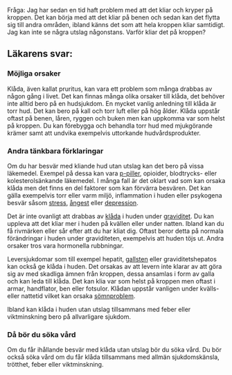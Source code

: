 Fråga: Jag har sedan en tid haft problem med att det kliar och kryper på kroppen. Det kan börja med att det kliar på benen och sedan kan det flytta sig till andra områden, ibland känns det som att hela kroppen kliar samtidigt. Jag kan inte se några utslag någonstans. Varför kliar det på kroppen?

Läkarens svar:
--------------

### Möjliga orsaker

Klåda, även kallat pruritus, kan vara ett problem som många drabbas av någon gång i livet. Det kan finnas många olika orsaker till klåda, det behöver inte alltid bero på en hudsjukdom. En mycket vanlig anledning till klåda är torr hud. Det kan bero på kall och torr luft eller på hög ålder. Klåda uppstår oftast på benen, låren, ryggen och buken men kan uppkomma var som helst på kroppen. Du kan förebygga och behandla torr hud med mjukgörande krämer samt att undvika exempelvis uttorkande hudvårdsprodukter.

### Andra tänkbara förklaringar

Om du har besvär med kliande hud utan utslag kan det bero på vissa läkemedel. Exempel på dessa kan vara [p-piller](https://www.kry.se/fakta/p-piller/ "p-piller"), opioider, blodtrycks- eller kolesterolsänkande läkemedel. I många fall är det oklart vad som kan orsaka klåda men det finns en del faktorer som kan förvärra besvären. Det kan gälla exempelvis torr eller varm miljö, inflammation i huden eller psykogena besvär såsom [stress](https://www.kry.se/fakta/stress/ "stress"), [ångest](https://www.kry.se/fakta/angest-och-oro/ "angest") eller [depression](https://www.kry.se/fakta/depression-och-nedstamdhet/ "depression").

Det är inte ovanligt att drabbas av [klåda](https://www.kry.se/fakta/klada/ "klada") i huden under [graviditet](https://www.kry.se/fakta/graviditet/ "graviditet"). Du kan uppleva att det kliar mer i huden på kvällen eller under natten. Ibland kan du få rivmärken eller sår efter att du har kliat dig. Oftast beror detta på normala förändringar i huden under graviditeten, exempelvis att huden töjs ut. Andra orsaker tros vara hormonella rubbningar.

Leversjukdomar som till exempel hepatit, [gallsten](https://www.kry.se/fakta/gallsten/ "gallsten") eller graviditetshepatos kan också ge klåda i huden. Det orsakas av att levern inte klarar av att göra sig av med skadliga ämnen från kroppen, dessa ansamlas i form av galla och kan leda till klåda. Det kan klia var som helst på kroppen men oftast i armar, handflator, ben eller fotsulor. Klådan uppstår vanligen under kvälls- eller nattetid vilket kan orsaka [sömnproblem](https://www.kry.se/fakta/somnproblem/ "somnproblem").

Ibland kan klåda i huden utan utslag tillsammans med feber eller viktminskning bero på allvarligare sjukdom.

### Då bör du söka vård

Om du får ihållande besvär med klåda utan utslag bör du söka vård. Du bör också söka vård om du får klåda tillsammans med allmän sjukdomskänsla, trötthet, feber eller viktminskning.